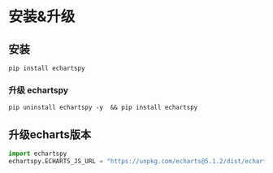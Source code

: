 # 安装&升级

## 安装
```shell
pip install echartspy
```

### 升级 echartspy
```shell
pip uninstall echartspy -y  && pip install echartspy
```

## 升级echarts版本
```python
import echartspy
echartspy.ECHARTS_JS_URL = "https://unpkg.com/echarts@5.1.2/dist/echarts.min.js"
```

